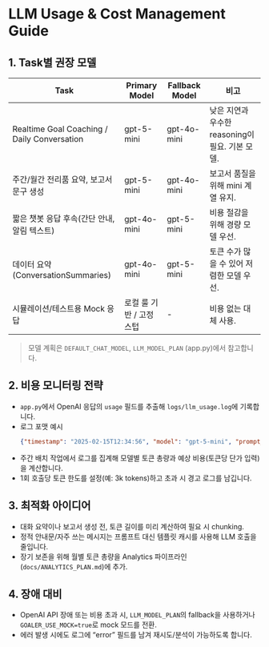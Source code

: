# LLM Usage & Cost Management Guide

## 1. Task별 권장 모델
| Task | Primary Model | Fallback Model | 비고 |
| --- | --- | --- | --- |
|Realtime Goal Coaching / Daily Conversation| gpt-5-mini | gpt-4o-mini | 낮은 지연과 우수한 reasoning이 필요. 기본 모델.|
|주간/월간 전리품 요약, 보고서 문구 생성| gpt-5-mini | gpt-4o-mini | 보고서 품질을 위해 mini 계열 유지.|
|짧은 챗봇 응답 후속(간단 안내, 알림 텍스트)| gpt-4o-mini | gpt-5-mini | 비용 절감을 위해 경량 모델 우선.|
|데이터 요약(ConversationSummaries)| gpt-4o-mini | gpt-5-mini | 토큰 수가 많을 수 있어 저렴한 모델 우선.|
|시뮬레이션/테스트용 Mock 응답| 로컬 룰 기반 / 고정 스텁 | - | 비용 없는 대체 사용.|

> 모델 계획은 `DEFAULT_CHAT_MODEL`, `LLM_MODEL_PLAN` (app.py)에서 참고합니다.

## 2. 비용 모니터링 전략
- `app.py`에서 OpenAI 응답의 `usage` 필드를 추출해 `logs/llm_usage.log`에 기록합니다.
- 로그 포맷 예시
  ```json
  {"timestamp": "2025-02-15T12:34:56", "model": "gpt-5-mini", "prompt_tokens": 512, "completion_tokens": 256, "total_tokens": 768}
  ```
- 주간 배치 작업에서 로그를 집계해 모델별 토큰 총량과 예상 비용(토큰당 단가 입력)을 계산합니다.
- 1회 호출당 토큰 한도를 설정(예: 3k tokens)하고 초과 시 경고 로그를 남깁니다.

## 3. 최적화 아이디어
- 대화 요약이나 보고서 생성 전, 토큰 길이를 미리 계산하여 필요 시 chunking.
- 정적 안내문/자주 쓰는 메시지는 프롬프트 대신 템플릿 캐시를 사용해 LLM 호출을 줄입니다.
- 장기 보존을 위해 월별 토큰 총량을 Analytics 파이프라인(`docs/ANALYTICS_PLAN.md`)에 추가.

## 4. 장애 대비
- OpenAI API 장애 또는 비용 초과 시, `LLM_MODEL_PLAN`의 fallback을 사용하거나 `GOALER_USE_MOCK=true`로 mock 모드를 전환.
- 에러 발생 시에도 로그에 “error” 필드를 남겨 재시도/분석이 가능하도록 합니다.
